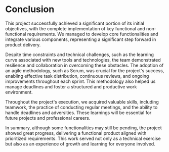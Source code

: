# Conclusion

This project successfully achieved a significant portion of its initial objectives, with the complete implementation of key functional and non-functional requirements. We managed to develop core functionalities and integrate various components, representing a significant step forward in product delivery.

Despite time constraints and technical challenges, such as the learning curve associated with new tools and technologies, the team demonstrated resilience and collaboration in overcoming these obstacles. The adoption of an agile methodology, such as Scrum, was crucial for the project's success, enabling effective task distribution, continuous reviews, and ongoing improvements throughout each sprint. This methodology also helped us manage deadlines and foster a structured and productive work environment.

Throughout the project's execution, we acquired valuable skills, including teamwork, the practice of conducting regular meetings, and the ability to handle deadlines and adversities. These learnings will be essential for future projects and professional careers.

In summary, although some functionalities may still be pending, the project showed great progress, delivering a functional product aligned with prioritized requirements. This work served not only as a technical exercise but also as an experience of growth and learning for everyone involved.